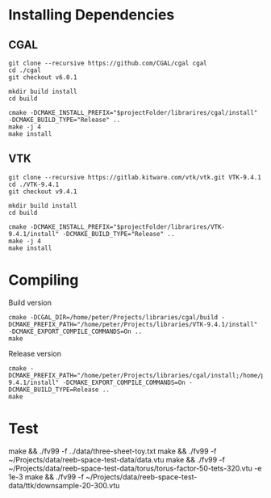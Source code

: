 # Installing Dependencies

## CGAL

```
git clone --recursive https://github.com/CGAL/cgal cgal
cd ./cgal
git checkout v6.0.1 

mkdir build install
cd build

cmake -DCMAKE_INSTALL_PREFIX="$projectFolder/librarires/cgal/install" -DCMAKE_BUILD_TYPE="Release" ..
make -j 4
make install
```


## VTK

```
git clone --recursive https://gitlab.kitware.com/vtk/vtk.git VTK-9.4.1
cd ./VTK-9.4.1
git checkout v9.4.1 

mkdir build install
cd build

cmake -DCMAKE_INSTALL_PREFIX="$projectFolder/librarires/VTK-9.4.1/install" -DCMAKE_BUILD_TYPE="Release" ..
make -j 4
make install
```


# Compiling

Build version
```
cmake -DCGAL_DIR=/home/peter/Projects/libraries/cgal/build -DCMAKE_PREFIX_PATH="/home/peter/Projects/libraries/VTK-9.4.1/install" -DCMAKE_EXPORT_COMPILE_COMMANDS=On ..
make
```

Release version
```
cmake -DCMAKE_PREFIX_PATH="/home/peter/Projects/libraries/cgal/install;/home/peter/Projects/libraries/VTK-9.4.1/install" -DCMAKE_EXPORT_COMPILE_COMMANDS=On -DCMAKE_BUILD_TYPE=Release ..
make
```


# Test

make && ./fv99 -f ../data/three-sheet-toy.txt
make && ./fv99 -f ~/Projects/data/reeb-space-test-data/data.vtu
make && ./fv99 -f ~/Projects/data/reeb-space-test-data/torus/torus-factor-50-tets-320.vtu -e 1e-3
make && ./fv99 -f ~/Projects/data/reeb-space-test-data/ttk/downsample-20-300.vtu
